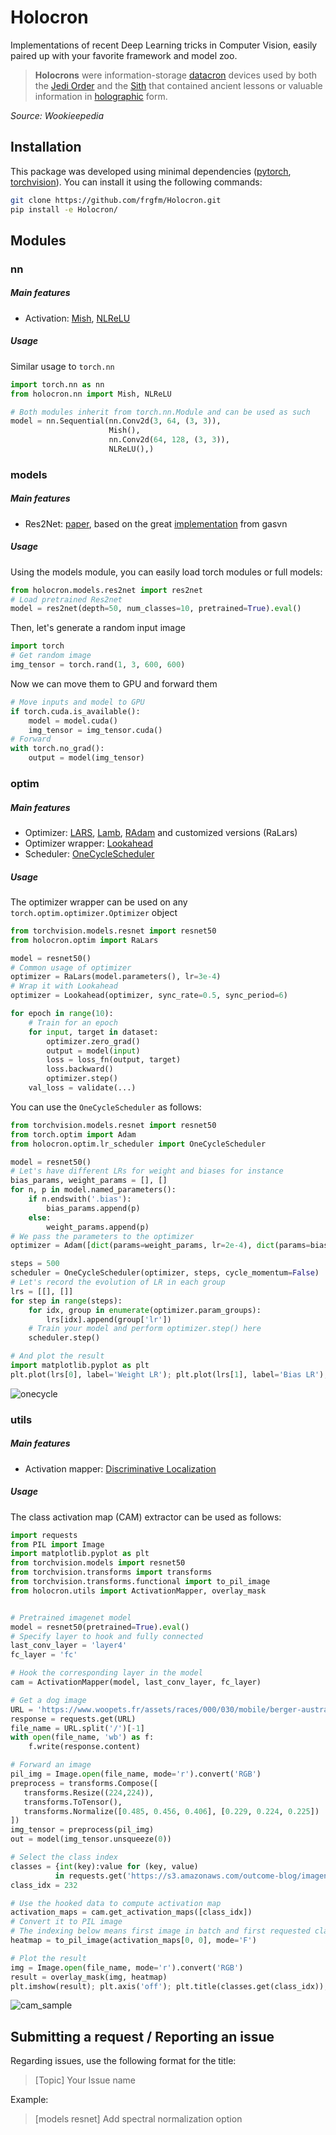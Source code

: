 # Holocron

Implementations of recent Deep Learning tricks in Computer Vision, easily paired up with your favorite framework and model zoo.

> **Holocrons** were information-storage [datacron](https://starwars.fandom.com/wiki/Datacron) devices used by both the [Jedi Order](https://starwars.fandom.com/wiki/Jedi_Order) and the [Sith](https://starwars.fandom.com/wiki/Sith) that contained ancient lessons or valuable information in [holographic](https://starwars.fandom.com/wiki/Hologram) form.

*Source: Wookieepedia*

## Installation

This package was developed using minimal dependencies ([pytorch](https://github.com/pytorch/pytorch), [torchvision](https://github.com/pytorch/vision)). You can install it using the following commands:

```bash
git clone https://github.com/frgfm/Holocron.git
pip install -e Holocron/
```

## Modules

### nn

##### Main features

- Activation: [Mish](https://arxiv.org/abs/1908.08681), [NLReLU](https://arxiv.org/abs/1908.03682)

##### Usage

Similar usage to  `torch.nn`

```python
import torch.nn as nn
from holocron.nn import Mish, NLReLU

# Both modules inherit from torch.nn.Module and can be used as such
model = nn.Sequential(nn.Conv2d(3, 64, (3, 3)),
                      Mish(),
                      nn.Conv2d(64, 128, (3, 3)),
                      NLReLU(),)
```



### models

##### Main features

- Res2Net: [paper](https://arxiv.org/abs/1904.01169), based on the great [implementation](https://github.com/gasvn/Res2Net) from gasvn

##### Usage

Using the models module, you can easily load torch modules or full models:

```python
from holocron.models.res2net import res2net
# Load pretrained Res2net
model = res2net(depth=50, num_classes=10, pretrained=True).eval()
```

Then, let's generate a random input image

```python
import torch
# Get random image
img_tensor = torch.rand(1, 3, 600, 600) 
```

Now we can move them to GPU and forward them

```python
# Move inputs and model to GPU
if torch.cuda.is_available():
    model = model.cuda()
    img_tensor = img_tensor.cuda()
# Forward
with torch.no_grad():
    output = model(img_tensor)
```



### optim

##### Main features

- Optimizer: [LARS](https://arxiv.org/abs/1708.03888), [Lamb](https://arxiv.org/abs/1904.00962), [RAdam](https://arxiv.org/abs/1908.03265) and customized versions (RaLars)
- Optimizer wrapper: [Lookahead](https://arxiv.org/abs/1907.08610)
- Scheduler: [OneCycleScheduler](https://arxiv.org/abs/1803.09820)

##### Usage

The optimizer wrapper can be used on any `torch.optim.optimizer.Optimizer` object 

```python
from torchvision.models.resnet import resnet50
from holocron.optim import RaLars

model = resnet50()
# Common usage of optimizer
optimizer = RaLars(model.parameters(), lr=3e-4)
# Wrap it with Lookahead
optimizer = Lookahead(optimizer, sync_rate=0.5, sync_period=6)

for epoch in range(10):
    # Train for an epoch
    for input, target in dataset:
        optimizer.zero_grad()
        output = model(input)
        loss = loss_fn(output, target)
        loss.backward()
        optimizer.step()
    val_loss = validate(...)
```



You can use the `OneCycleScheduler` as follows:

```python
from torchvision.models.resnet import resnet50
from torch.optim import Adam
from holocron.optim.lr_scheduler import OneCycleScheduler

model = resnet50()
# Let's have different LRs for weight and biases for instance
bias_params, weight_params = [], []
for n, p in model.named_parameters():
	if n.endswith('.bias'):
		bias_params.append(p)
    else:
    	weight_params.append(p)
# We pass the parameters to the optimizer
optimizer = Adam([dict(params=weight_params, lr=2e-4), dict(params=bias_params, lr=1e-4)])

steps = 500
scheduler = OneCycleScheduler(optimizer, steps, cycle_momentum=False)
# Let's record the evolution of LR in each group
lrs = [[], []]
for step in range(steps):
	for idx, group in enumerate(optimizer.param_groups):
		lrs[idx].append(group['lr'])
	# Train your model and perform optimizer.step() here
	scheduler.step()

# And plot the result
import matplotlib.pyplot as plt
plt.plot(lrs[0], label='Weight LR'); plt.plot(lrs[1], label='Bias LR'); plt.legend(); plt.show()
```

![onecycle](static/images/onecycle.png)



### utils

##### Main features

- Activation mapper: [Discriminative Localization](https://arxiv.org/abs/1512.04150) 

##### Usage

The class activation map (CAM) extractor can be used as follows: 

```python
import requests
from PIL import Image
import matplotlib.pyplot as plt
from torchvision.models import resnet50
from torchvision.transforms import transforms
from torchvision.transforms.functional import to_pil_image
from holocron.utils import ActivationMapper, overlay_mask


# Pretrained imagenet model
model = resnet50(pretrained=True).eval()
# Specify layer to hook and fully connected
last_conv_layer = 'layer4'
fc_layer = 'fc'

# Hook the corresponding layer in the model
cam = ActivationMapper(model, last_conv_layer, fc_layer)

# Get a dog image
URL = 'https://www.woopets.fr/assets/races/000/030/mobile/berger-australien.jpg'
response = requests.get(URL)
file_name = URL.split('/')[-1]
with open(file_name, 'wb') as f:
    f.write(response.content)

# Forward an image
pil_img = Image.open(file_name, mode='r').convert('RGB')
preprocess = transforms.Compose([
   transforms.Resize((224,224)),
   transforms.ToTensor(),
   transforms.Normalize([0.485, 0.456, 0.406], [0.229, 0.224, 0.225])
])
img_tensor = preprocess(pil_img)
out = model(img_tensor.unsqueeze(0))

# Select the class index
classes = {int(key):value for (key, value)
          in requests.get('https://s3.amazonaws.com/outcome-blog/imagenet/labels.json').json().items()}
class_idx = 232

# Use the hooked data to compute activation map
activation_maps = cam.get_activation_maps([class_idx])
# Convert it to PIL image
# The indexing below means first image in batch and first requested class
heatmap = to_pil_image(activation_maps[0, 0], mode='F')

# Plot the result
img = Image.open(file_name, mode='r').convert('RGB')
result = overlay_mask(img, heatmap)
plt.imshow(result); plt.axis('off'); plt.title(classes.get(class_idx)); plt.tight_layout; plt.show()
```

![cam_sample](static/images/cam_sample.png)



## Submitting a request / Reporting an issue

Regarding issues, use the following format for the title:

> [Topic] Your Issue name

Example:

> [models resnet] Add spectral normalization option